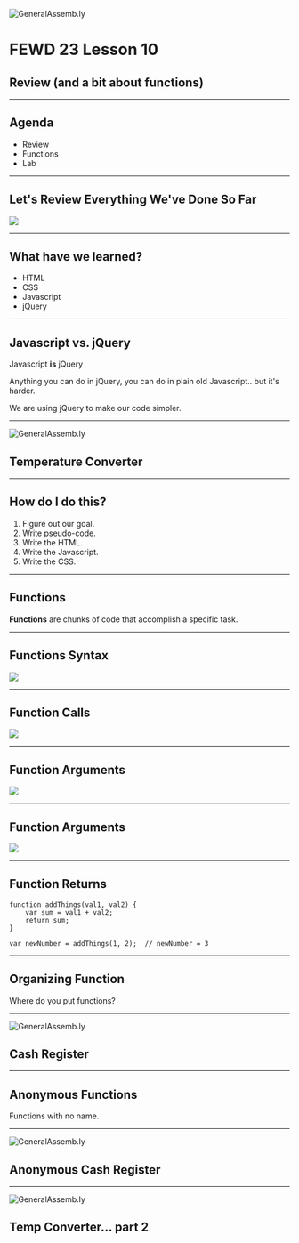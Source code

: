 ![GeneralAssemb.ly](../../img/icons/FEWD_Logo.png)

# FEWD 23 Lesson 10

## Review (and a bit about functions)

---

## Agenda

* Review
* Functions
* Lab

---

## Let's Review Everything We've Done So Far

![](../../img/unit_1/its_gonna_be_hard.jpg)

---

## What have we learned?

* HTML
* CSS
* Javascript
* jQuery

---

## Javascript vs. jQuery

Javascript __is__ jQuery

Anything you can do in jQuery, you can do in plain old Javascript.. but it's harder.

We are using jQuery to make our code simpler.

---

![GeneralAssemb.ly](../../img/icons/code_along.png)

## Temperature Converter

---

## How do I do this?

1. Figure out our goal.
2. Write pseudo-code.
3. Write the HTML.
4. Write the Javascript.
5. Write the CSS.

---

## Functions

__Functions__ are chunks of code that accomplish a specific task.

---

## Functions Syntax

![](../../img/unit_2/functions_syntax.png)

---

## Function Calls

![](../../img/unit_2/function_calls.png)

---

## Function Arguments

![](../../img/unit_2/argument_syntax.png)

---

## Function Arguments

![](../../img/unit_2/function_call_argument.png)

---

## Function Returns

```
function addThings(val1, val2) {
    var sum = val1 + val2;
    return sum;
}

var newNumber = addThings(1, 2);  // newNumber = 3
```

---

## Organizing Function 

Where do you put functions?

---

![GeneralAssemb.ly](../../img/icons/code_along.png)
## Cash Register

---

## Anonymous Functions

Functions with no name.

---

![GeneralAssemb.ly](../../img/icons/code_along.png)
## Anonymous Cash Register

---

![GeneralAssemb.ly](../../img/icons/exercise_icon_md.png)
## Temp Converter... part 2
